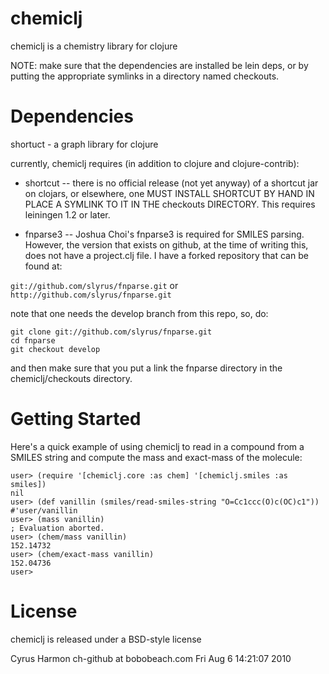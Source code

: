 
# chemiclj

chemiclj is a chemistry library for clojure

NOTE: make sure that the dependencies are installed be lein deps, or by
putting the appropriate symlinks in a directory named checkouts.

# Dependencies

 shortuct - a graph library for clojure

currently, chemiclj requires (in addition to clojure and clojure-contrib):

* shortcut -- there is no official release (not yet anyway) of a
shortcut jar on clojars, or elsewhere, one MUST INSTALL SHORTCUT BY
HAND IN PLACE A SYMLINK TO IT IN THE checkouts DIRECTORY. This
requires leiningen 1.2 or later.

* fnparse3 -- Joshua Choi's fnparse3 is required for SMILES
parsing. However, the version that exists on github, at the time of
writing this, does not have a project.clj file. I have a forked
repository that can be found at:

`git://github.com/slyrus/fnparse.git`
or
`http://github.com/slyrus/fnparse.git`

note that one needs the develop branch from this repo, so, do:

    git clone git://github.com/slyrus/fnparse.git
    cd fnparse
    git checkout develop

and then make sure that you put a link the fnparse directory in the
chemiclj/checkouts directory.

# Getting Started

Here's a quick example of using chemiclj to read in a compound from a
SMILES string and compute the mass and exact-mass of the molecule:

    user> (require '[chemiclj.core :as chem] '[chemiclj.smiles :as smiles])
    nil
    user> (def vanillin (smiles/read-smiles-string "O=Cc1ccc(O)c(OC)c1"))
    #'user/vanillin
    user> (mass vanillin)
    ; Evaluation aborted.
    user> (chem/mass vanillin)
    152.14732
    user> (chem/exact-mass vanillin)
    152.04736
    user> 

# License

chemiclj is released under a BSD-style license

Cyrus Harmon
ch-github at bobobeach.com
Fri Aug  6 14:21:07 2010

